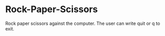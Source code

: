 # Rock-Paper-Scissors
Rock paper scissors against the computer.
The user can write quit or q to exit.
